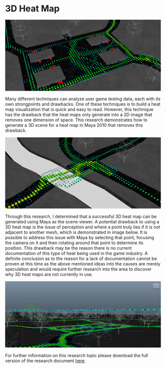 # 3D Heat Map

![heatmap 1](../assets/img/heatmap_1.png)

Many different techniques can analyze user game testing data, each with its own strongpoints and drawbacks. One of these techniques is to build a heat map visualization that is quick and easy to read. However, this technique has the drawback that the heat maps only generate into a 2D image that removes one dimension of space. This research demonstrates how to generate a 3D scene for a heat map in Maya 2010 that removes this drawback.

![heatmap 2](../assets/img/heatmap_2.png)

Through this research, I determined that a successful 3D heat map can be generated using Maya as the scene viewer. A potential drawback to using a 3D heat map is the issue of perception and where a point truly lies if it is not adjacent to another mesh, which is demonstrated in image below. It is possible to address this issue with Maya by selecting that point, focusing the camera on it and then rotating around that point to determine its position. This drawback may be the reason there is no current documentation of this type of heat being used in the game industry. A definite conclusion as to the reason for a lack of documentation cannot be proven at this time as the above mentioned ideas into the causes are merely speculation and would require further research into the area to discover why 3D heat maps are not currently in use.

![heatmap 3](../assets/img/heatmap_3.png)

For further information on this research topic please download the full version of the research document [here](../assets/doc/3d-heat-map.pdf).

